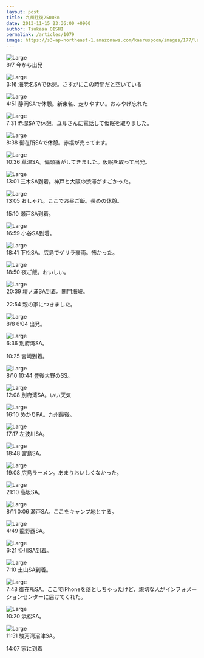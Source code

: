 ```yaml
---
layout: post
title: 九州往復2500km
date: 2013-11-15 23:36:00 +0900
author: Tsukasa OISHI
permalink: /articles/1079
image: https://s3-ap-northeast-1.amazonaws.com/kaeruspoon/images/177/large.jpg?1384523349
---
```



![Large](https://s3-ap-northeast-1.amazonaws.com/kaeruspoon/images/177/large.jpg?1384523349)  
8/7 今から出発  

![Large](https://s3-ap-northeast-1.amazonaws.com/kaeruspoon/images/178/large.jpg?1384523532)  
3:16 海老名SAで休憩。さすがにこの時間だと空いている  

![Large](https://s3-ap-northeast-1.amazonaws.com/kaeruspoon/images/179/large.JPG?1384523641)  
4:51 静岡SAで休憩。新東名、走りやすい。おみやげ忘れた  

![Large](https://s3-ap-northeast-1.amazonaws.com/kaeruspoon/images/180/large.JPG?1384523787)  
7:31 赤塚SAで休憩。ユルさんに電話して仮眠を取りました。  

![Large](https://s3-ap-northeast-1.amazonaws.com/kaeruspoon/images/181/large.JPG?1384523891)  
8:38 御在所SAで休憩。赤福が売ってます。  

![Large](https://s3-ap-northeast-1.amazonaws.com/kaeruspoon/images/182/large.jpg?1384524026)  
10:36 草津SA。偏頭痛がしてきました。仮眠を取って出発。  

![Large](https://s3-ap-northeast-1.amazonaws.com/kaeruspoon/images/183/large.JPG?1384524103)  
13:01 三木SA到着。神戸と大阪の渋滞がすごかった。  

![Large](https://s3-ap-northeast-1.amazonaws.com/kaeruspoon/images/184/large.JPG?1384524180)  
13:05 おしゃれ。ここでお昼ご飯。長めの休憩。  

15:10 瀬戸SA到着。  

![Large](https://s3-ap-northeast-1.amazonaws.com/kaeruspoon/images/185/large.JPG?1384524274)  
16:59 小谷SA到着。  

![Large](https://s3-ap-northeast-1.amazonaws.com/kaeruspoon/images/186/large.JPG?1384524375)  
18:41 下松SA。広島でゲリラ豪雨。怖かった。  

![Large](https://s3-ap-northeast-1.amazonaws.com/kaeruspoon/images/187/large.jpg?1384524428)  
18:50 夜ご飯。おいしい。  

![Large](https://s3-ap-northeast-1.amazonaws.com/kaeruspoon/images/188/large.JPG?1384524547)  
20:39 壇ノ浦SA到着。関門海峡。  

22:54 親の家につきました。  

![Large](https://s3-ap-northeast-1.amazonaws.com/kaeruspoon/images/189/large.JPG?1384524745)  
8/8 6:04 出発。  

![Large](https://s3-ap-northeast-1.amazonaws.com/kaeruspoon/images/190/large.JPG?1384524850)  
6:36 別府湾SA。  

10:25 宮崎到着。  

![Large](https://s3-ap-northeast-1.amazonaws.com/kaeruspoon/images/191/large.JPG?1384524986)  
8/10 10:44 豊後大野のSS。  

![Large](https://s3-ap-northeast-1.amazonaws.com/kaeruspoon/images/192/large.JPG?1384525089)  
12:08 別府湾SA。いい天気  

![Large](https://s3-ap-northeast-1.amazonaws.com/kaeruspoon/images/193/large.JPG?1384525202)  
16:10 めかりPA。九州最後。  

![Large](https://s3-ap-northeast-1.amazonaws.com/kaeruspoon/images/194/large.JPG?1384525262)  
17:17 左波川SA。  

![Large](https://s3-ap-northeast-1.amazonaws.com/kaeruspoon/images/195/large.JPG?1384525445)  
18:48 宮島SA。  

![Large](https://s3-ap-northeast-1.amazonaws.com/kaeruspoon/images/196/large.jpg?1384525497)  
19:08 広島ラーメン。あまりおいしくなかった。  

![Large](https://s3-ap-northeast-1.amazonaws.com/kaeruspoon/images/197/large.JPG?1384525558)  
21:10 高坂SA。  

![Large](https://s3-ap-northeast-1.amazonaws.com/kaeruspoon/images/198/large.JPG?1384525617)  
8/11 0:06 瀬戸SA。ここをキャンプ地とする。  

![Large](https://s3-ap-northeast-1.amazonaws.com/kaeruspoon/images/199/large.jpg?1384525700)  
4:49 龍野西SA。  

![Large](https://s3-ap-northeast-1.amazonaws.com/kaeruspoon/images/200/large.JPG?1384525775)  
6:21 掛川SA到着。  

![Large](https://s3-ap-northeast-1.amazonaws.com/kaeruspoon/images/201/large.JPG?1384525844)  
7:10 土山SA到着。  

![Large](https://s3-ap-northeast-1.amazonaws.com/kaeruspoon/images/202/large.JPG?1384525913)  
7:48 御在所SA。ここでiPhoneを落としちゃったけど、親切な人がインフォメーションセンターに届けてくれた。  

![Large](https://s3-ap-northeast-1.amazonaws.com/kaeruspoon/images/203/large.JPG?1384526155)  
10:20 浜松SA。  

![Large](https://s3-ap-northeast-1.amazonaws.com/kaeruspoon/images/204/large.JPG?1384526207)  
11:51 駿河湾沼津SA。  

14:07 家に到着  

